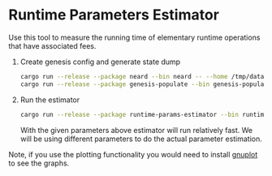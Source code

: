 # Runtime Parameters Estimator

Use this tool to measure the running time of elementary runtime operations that have associated fees.

1. Create genesis config and generate state dump
    ```bash
    cargo run --release --package neard --bin neard -- --home /tmp/data init --chain-id= --test-seed=alice.near --account-id=test.near --fast
    cargo run --release --package genesis-populate --bin genesis-populate -- --additional-accounts-num=200000 --home /tmp/data
    ```

2. Run the estimator
    ```bash
    cargo run --release --package runtime-params-estimator --bin runtime-params-estimator -- --home /tmp/data --accounts-num 20000 --iters 1 --warmup-iters 1
    ```

    With the given parameters above estimator will run relatively fast. We will be using different parameters to do the actual parameter estimation.

Note, if you use the plotting functionality you would need to install [gnuplot](http://gnuplot.info/) to see the graphs.
